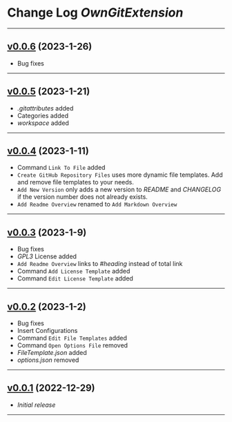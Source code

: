 # Change Log _OwnGitExtension_

---

## [v0.0.6](https://github.com/phil1436/RepoName/tree/0.0.6) (2023-1-26)

-  Bug fixes

---

## [v0.0.5](https://github.com/phil1436/owngitextension/tree/0.0.5) (2023-1-21)

-  _.gitattributes_ added
-  Categories added
-  _workspace_ added

---

## [v0.0.4](https://github.com/phil1436/owngitextension/tree/0.0.4) (2023-1-11)

-  Command `Link To File` added
-  `Create GitHub Repository Files` uses more dynamic file templates. Add and remove file templates to your needs.
-  `Add New Version` only adds a new version to _README_ and _CHANGELOG_ if the version number does not already exists.
-  `Add Readme Overview` renamed to `Add Markdown Overview`

---

## [v0.0.3](https://github.com/phil1436/owngitextension/tree/0.0.3) (2023-1-9)

-  Bug fixes
-  _GPL3_ License added
-  `Add Readme Overview` links to _#heading_ instead of total link
-  Command `Add License Template` added
-  Command `Edit License Template` added

---

## [v0.0.2](https://github.com/phil1436/owngitextension/tree/0.0.2) (2023-1-2)

-  Bug fixes
-  Insert Configurations
-  Command `Edit File Templates` added
-  Command `Open Options File` removed
-  _FileTemplate.json_ added
-  _options.json_ removed

---

## [v0.0.1](https://github.com/phil1436/owngitextension/tree/0.0.1) (2022-12-29)

-  _Initial release_

---
